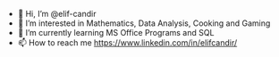 - 👋 Hi, I’m @elif-candir
- 👀 I’m interested in Mathematics, Data Analysis, Cooking and Gaming
- 🌱 I’m currently learning MS Office Programs and SQL
- 📫 How to reach me https://www.linkedin.com/in/elifcandir/

<!---
elif-candir/elif-candir is a ✨ special ✨ repository because its `README.md` (this file) appears on your GitHub profile.
You can click the Preview link to take a look at your changes.
- 💞️ I’m looking to collaborate on ...
--->
